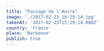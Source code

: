 ```yaml
---
title: "Passage de l'Ancre"
image: './2017-02-23_16-29-14.jpg'
takenAt: '2017-02-23T15:29:14.000Z'
country: 'France'
place: 'Narbonne'
publish: true
---
```

